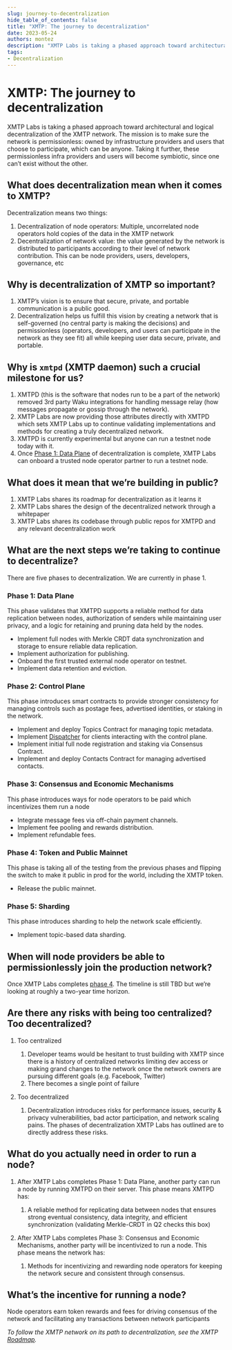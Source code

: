 ```yaml
---
slug: journey-to-decentralization
hide_table_of_contents: false
title: "XMTP: The journey to decentralization"
date: 2023-05-24
authors: montez
description: "XMTP Labs is taking a phased approach toward architectural and logical decentralization of the network. The mission is to make sure the network is permissionless: owned by infrastructure providers and users that choose to participate, which can be anyone. Taking it further, these permissionless infra providers and users will become symbiotic, since one can’t exist without the other."
tags:
- Decentralization
---
```


# XMTP: The journey to decentralization

XMTP Labs is taking a phased approach toward architectural and logical decentralization of the XMTP network. The mission is to make sure the network is permissionless: owned by infrastructure providers and users that choose to participate, which can be anyone. Taking it further, these permissionless infra providers and users will become symbiotic, since one can’t exist without the other. 

<!--truncate-->

## What does decentralization mean when it comes to XMTP?

Decentralization means two things:

1. Decentralization of node operators: Multiple, uncorrelated node operators hold copies of the data in the XMTP network
2. Decentralization of network value: the value generated by the network is distributed to participants according to their level of network contribution. This can be node providers, users, developers, governance, etc

## Why is decentralization of XMTP so important?
    
1. XMTP’s vision is to ensure that secure, private, and portable communication is a public good. 
2. Decentralization helps us fulfill this vision by creating a network that is self-governed (no central party is making the decisions) and permissionless (operators, developers, and users can participate in the network as they see fit) all while keeping user data secure, private, and portable.

## Why is `xmtpd` (XMTP daemon) such a crucial milestone for us? 
    
1. XMTPD (this is the software that nodes run to be a part of the network) removed 3rd party Waku integrations for handling message relay (how messages propagate or gossip through the network). 
2. XMTP Labs are now providing those attributes directly with XMTPD which sets XMTP Labs up to continue validating implementations and methods for creating a truly decentralized network.
3. XMTPD is currently experimental but anyone can run a testnet node today with it. 
4. Once [Phase 1: Data Plane](#phase-1-data-plane) of decentralization is complete, XMTP Labs can onboard a trusted node operator partner to run a testnet node.

## What does it mean that we’re building in public?
    
1. XMTP Labs shares its roadmap for decentralization as it learns it
2. XMTP Labs shares the design of the decentralized network through a whitepaper
3. XMTP Labs shares its codebase through public repos for XMTPD and any relevant decentralization work

## What are the next steps we’re taking to continue to decentralize?

There are five phases to decentralization. We are currently in phase 1. 

### Phase 1: Data Plane
        
This phase validates that XMTPD supports a reliable method for data replication between nodes, authorization of senders while maintaining user privacy, and a logic for retaining and pruning data held by the nodes. 
        
- Implement full nodes with Merkle CRDT data synchronization and storage to ensure reliable data replication.
- Implement authorization for publishing.
- Onboard the first trusted external node operator on testnet.
- Implement data retention and eviction.

### Phase 2: Control Plane
        
This phase introduces smart contracts to provide stronger consistency for managing controls such as postage fees, advertised identities, or staking in the network.

- Implement and deploy Topics Contract for managing topic metadata.
- Implement [Dispatcher](https://docs.lens.xyz/docs/dispatcher) for clients interacting with the control plane.
- Implement initial full node registration and staking via Consensus Contract.
- Implement and deploy Contacts Contract for managing advertised contacts.

### Phase 3: Consensus and Economic Mechanisms
        
This phase introduces ways for node operators to be paid which incentivizes them run a node

- Integrate message fees via off-chain payment channels.
- Implement fee pooling and rewards distribution.
- Implement refundable fees.

### Phase 4: Token and Public Mainnet
        
This phase is taking all of the testing from the previous phases and flipping the switch to make it public in prod for the world, including the XMTP token.

- Release the public mainnet.

### Phase 5: Sharding
        
This phase introduces sharding to help the network scale efficiently.
        
- Implement topic-based data sharding.

## When will node providers be able to permissionlessly join the production network?

Once XMTP Labs completes [phase 4](#phase-4-token-and-public-mainnet). The timeline is still TBD but we’re looking at roughly a two-year time horizon.

## Are there any risks with being too centralized? Too decentralized?

1. Too centralized
    1. Developer teams would be hesitant to trust building with XMTP since there is a history of centralized networks limiting dev access or making grand changes to the network once the network owners are pursuing different goals (e.g. Facebook, Twitter)
    2. There becomes a single point of failure

2. Too decentralized
    1. Decentralization introduces risks for performance issues, security & privacy vulnerabilities, bad actor participation, and network scaling pains. The phases of decentralization XMTP Labs has outlined are to directly address these risks.

## What do you actually need in order to run a node?

1. After XMTP Labs completes Phase 1: Data Plane, another party can run a node by running XMTPD on their server. This phase means XMTPD has:

    1. A reliable method for replicating data between nodes that ensures strong eventual consistency, data integrity, and efficient synchronization (validating Merkle-CRDT in Q2 checks this box)
    
2. After XMTP Labs completes Phase 3: Consensus and Economic Mechanisms, another party will be incentivized to run a node. This phase means the network has:
    1. Methods for incentivizing and rewarding node operators for keeping the network secure and consistent through consensus.

## What’s the incentive for running a node?

Node operators earn token rewards and fees for driving consensus of the network and facilitating any transactions between network participants

_To follow the XMTP network on its path to decentralization, see the XMTP [Roadmap](/vision/roadmap)._

